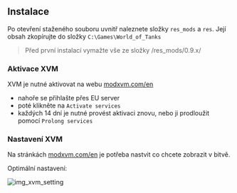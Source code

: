 [img_xvm_setting]:{{site.baseurl}}/images/xvm_setting.jpg

## Instalace
Po otevření staženého souboru uvnitř naleznete složky `res_mods` a `res`.
Její obsah zkopírujte do složky
`C:\Games\World_of_Tanks`

> Před první instalací vymažte vše ze složky /res_mods/0.9.x/

### Aktivace XVM
XVM je nutné aktivovat na webu [modxvm.com/en](http://www.modxvm.com/en)

- nahoře se přihlašte přes EU server
- poté klikněte na `Activate services`
- každých 14 dní je nutné provést aktivaci znovu, nebo ji prodloužit pomocí `Prolong services`


### Nastavení XVM
Na stránkách [modxvm.com/en](http://www.modxvm.com/en) je potřeba nastvit co chcete zobrazit v bitvě.

Optimální nastavení: 

![img_xvm_setting]